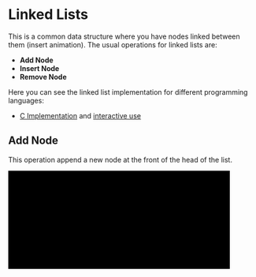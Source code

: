 # Linked Lists

This is a common data structure where you have nodes linked between them (insert animation). The usual operations for linked lists are:

- **Add Node**
- **Insert Node**
- **Remove Node**

Here you can see the linked list implementation for different programming languages:

- [C Implementation](./c/linkedList.c) and [interactive use](./c/main.c)

## Add Node

This operation append a new node at the front of the head of the list.

![addNode](../../animations/ds_animations/linked_list/addNode.gif)
